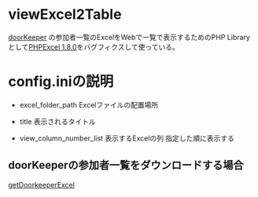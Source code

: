 viewExcel2Table
===============

[doorKeeper](http://www.doorkeeper.jp/) の参加者一覧のExcelをWebで一覧で表示するためのPHP
Libraryとして[PHPExcel 1.8.0](https://phpexcel.codeplex.com/)をバグフィクスして使っている。


# config.iniの説明
* excel_folder_path
Excelファイルの配置場所

* title
表示されるタイトル

* view_column_number_list
表示するExcelの列
指定した順に表示する

## doorKeeperの参加者一覧をダウンロードする場合
[getDoorkeeperExcel](https://github.com/soudai/getDoorkeeperExcel) 
